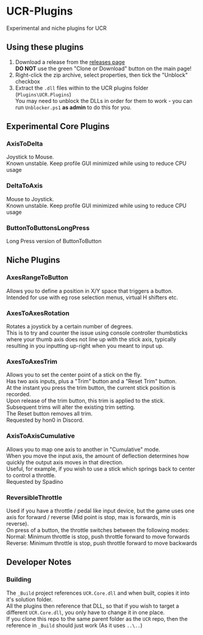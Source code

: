 # UCR-Plugins
Experimental and niche plugins for UCR

## Using these plugins
1. Download a release from the [releases page](https://github.com/HidWizards/UCR-Plugins/releases)  
**DO NOT** use the green "Clone or Download" button on the main page!
1. Right-click the zip archive, select properties, then tick the "Unblock" checkbox
1. Extract the `.dll` files within to the UCR plugins folder (`Plugins\UCR.Plugins`)  
You may need to unblock the DLLs in order for them to work - you can run `Unblocker.ps1` **as admin** to do this for you.  

## Experimental Core Plugins
### AxisToDelta
Joystick to Mouse.  
Known unstable. Keep profile GUI minimized while using to reduce CPU usage

### DeltaToAxis
Mouse to Joystick.  
Known unstable. Keep profile GUI minimized while using to reduce CPU usage

### ButtonToButtonsLongPress
Long Press version of ButtonToButton  

## Niche Plugins
### AxesRangeToButton  
Allows you to define a position in X/Y space that triggers a button.  
Intended for use with eg rose selection menus, virtual H shifters etc.

### AxesToAxesRotation
Rotates a joystick by a certain number of degrees.  
This is to try and counter the issue using console controller thumbsticks where your thumb axis does not line up with the stick axis, typically resulting in you inputting up-right when you meant to input up.  

### AxesToAxesTrim
Allows you to set the center point of a stick on the fly.  
Has two axis inputs, plus a "Trim" button and a "Reset Trim" button.  
At the instant you press the trim button, the current stick position is recorded.  
Upon release of the trim button, this trim is applied to the stick.  
Subsequent trims will alter the existing trim setting.  
The Reset button removes all trim.  
Requested by hon0 in Discord.

### AxisToAxisCumulative
Allows you to map one axis to another in "Cumulative" mode.  
When you move the input axis, the amount of deflection determines how quickly the output axis moves in that direction.  
Useful, for example, if you wish to use a stick which springs back to center to control a throttle.  
Requested by Spadino

### ReversibleThrottle
Used if you have a throttle / pedal like input device, but the game uses one axis for forward / reverse (Mid point is stop, max is forwards, min is reverse).  
On press of a button, the throttle switches between the following modes:  
Normal: Minimum throttle is stop, push throttle forward to move forwards  
Reverse: Minimum throttle is stop, push throttle forward to move backwards  

## Developer Notes
### Building  
The `_Build` project references `UCR.Core.dll` and when built, copies it into it's solution folder.  
All the plugins then reference that DLL, so that if you wish to target a different `UCR.Core.dll`, you only have to change it in one place.  
If you clone this repo to the same parent folder as the `UCR` repo, then the reference in `_Build` should just work (As it uses `..\..`)
